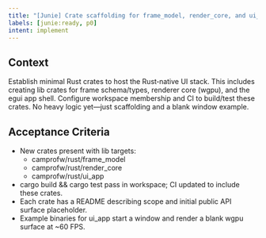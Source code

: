 ```yaml
---
title: "[Junie] Crate scaffolding for frame_model, render_core, and ui_app"
labels: [junie:ready, p0]
intent: implement
---
```


## Context
Establish minimal Rust crates to host the Rust‑native UI stack. This includes creating lib crates for frame schema/types, renderer core (wgpu), and the egui app shell. Configure workspace membership and CI to build/test these crates. No heavy logic yet—just scaffolding and a blank window example.

## Acceptance Criteria
- New crates present with lib targets:
  - camprofw/rust/frame_model
  - camprofw/rust/render_core
  - camprofw/rust/ui_app
- cargo build && cargo test pass in workspace; CI updated to include these crates.
- Each crate has a README describing scope and initial public API surface placeholder.
- Example binaries for ui_app start a window and render a blank wgpu surface at ~60 FPS.